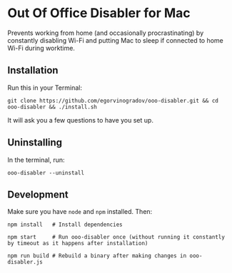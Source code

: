 # Out Of Office Disabler for Mac

Prevents working from home (and occasionally procrastinating) by constantly disabling Wi-Fi and putting Mac to sleep if connected to home Wi-Fi during worktime.


## Installation

Run this in your Terminal:
```
git clone https://github.com/egorvinogradov/ooo-disabler.git && cd ooo-disabler && ./install.sh
```
It will ask you a few questions to have you set up.

## Uninstalling

In the terminal, run:
```
ooo-disabler --uninstall
```

## Development

Make sure you have `node` and `npm` installed. Then:
```
npm install   # Install dependencies

npm start     # Run ooo-disabler once (without running it constantly by timeout as it happens after installation)

npm run build # Rebuild a binary after making changes in ooo-disabler.js
```
